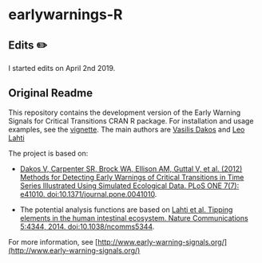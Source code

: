 # earlywarnings-R

## Edits :pencil2:

I started edits on April 2nd 2019. 



## Original Readme

This repository contains the development version of the Early Warning Signals for Critical Transitions CRAN R package. For installation and usage examples, see the [vignette](vignettes/vignette.md). The main authors are [Vasilis Dakos]() and [Leo Lahti](@antagomir)

The project is based on:

 * [Dakos V, Carpenter SR, Brock WA, Ellison AM, Guttal V, et al. (2012) Methods for Detecting Early Warnings of Critical Transitions in Time Series Illustrated Using Simulated Ecological Data. PLoS ONE 7(7): e41010. doi:10.1371/journal.pone.0041010](doi:10.1371/journal.pone.0041010).

 * The potential analysis functions are based on [Lahti et al. Tipping elements in the human intestinal ecosystem. Nature Communications 5:4344, 2014. doi:10.1038/ncomms5344](http://www.nature.com/ncomms/2014/140708/ncomms5344/full/ncomms5344.html).

For more information, see [http://www.early-warning-signals.org/](http://www.early-warning-signals.org/)
